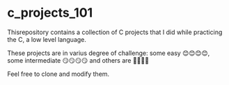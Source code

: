 # c_projects_101
Thisrepository contains a collection of C projects that I did while practicing the C, a low level language.

These projects are in varius degree of challenge:
some easy 😊😊😊😊,
some intermediate 😏😏😏😏
and others are 🥵🥵🥵🥵

Feel free to clone and modify them.

